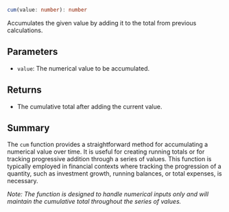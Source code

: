 ```ts
cum(value: number): number
```

Accumulates the given value by adding it to the total from previous calculations.

## Parameters

- `value`: The numerical value to be accumulated.

## Returns

- The cumulative total after adding the current value.

## Summary

The `cum` function provides a straightforward method for accumulating a numerical value over time. It is useful for creating running totals or for tracking progressive addition through a series of values. This function is typically employed in financial contexts where tracking the progression of a quantity, such as investment growth, running balances, or total expenses, is necessary.

*Note: The function is designed to handle numerical inputs only and will maintain the cumulative total throughout the series of values.*
